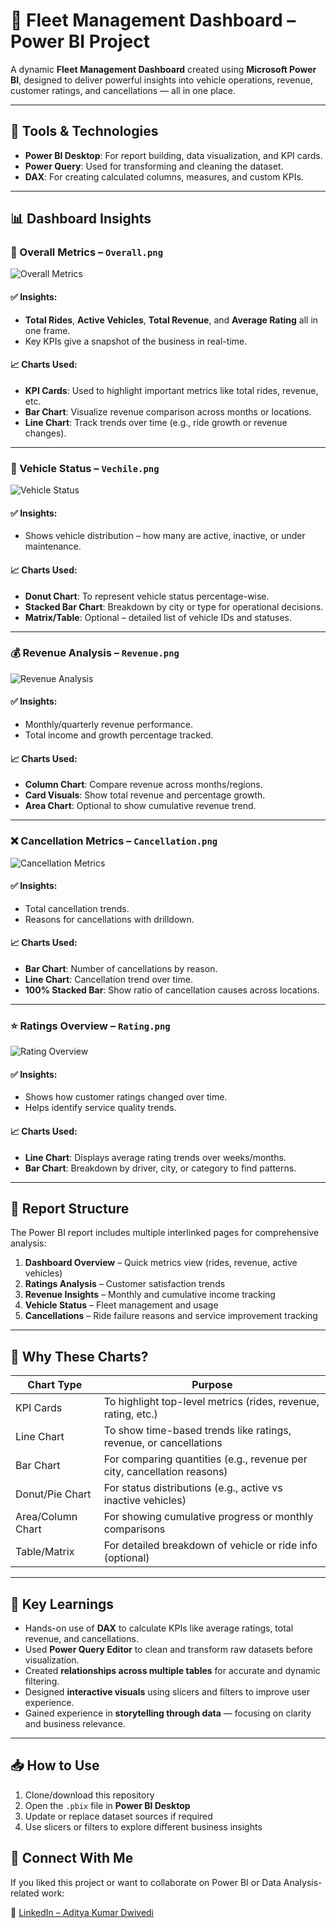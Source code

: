 # 🚗 Fleet Management Dashboard – Power BI Project

A dynamic **Fleet Management Dashboard** created using **Microsoft Power BI**, designed to deliver powerful insights into vehicle operations, revenue, customer ratings, and cancellations — all in one place.

---

## 📌 Tools & Technologies

- **Power BI Desktop**: For report building, data visualization, and KPI cards.
- **Power Query**: Used for transforming and cleaning the dataset.
- **DAX**: For creating calculated columns, measures, and custom KPIs.

---

## 📊 Dashboard Insights

### 🔹 Overall Metrics – `Overall.png`
![Overall Metrics](./Overall.png)

#### ✅ Insights:
- **Total Rides**, **Active Vehicles**, **Total Revenue**, and **Average Rating** all in one frame.
- Key KPIs give a snapshot of the business in real-time.

#### 📈 Charts Used:
- **KPI Cards**: Used to highlight important metrics like total rides, revenue, etc.
- **Bar Chart**: Visualize revenue comparison across months or locations.
- **Line Chart**: Track trends over time (e.g., ride growth or revenue changes).

---


### 🚙 Vehicle Status – `Vechile.png`
![Vehicle Status](./Vechile.png)

#### ✅ Insights:
- Shows vehicle distribution – how many are active, inactive, or under maintenance.

#### 📈 Charts Used:
- **Donut Chart**: To represent vehicle status percentage-wise.
- **Stacked Bar Chart**: Breakdown by city or type for operational decisions.
- **Matrix/Table**: Optional – detailed list of vehicle IDs and statuses.

---

### 💰 Revenue Analysis – `Revenue.png`
![Revenue Analysis](./Revenue.png)

#### ✅ Insights:
- Monthly/quarterly revenue performance.
- Total income and growth percentage tracked.

#### 📈 Charts Used:
- **Column Chart**: Compare revenue across months/regions.
- **Card Visuals**: Show total revenue and percentage growth.
- **Area Chart**: Optional to show cumulative revenue trend.

---

### ❌ Cancellation Metrics – `Cancellation.png`
![Cancellation Metrics](./Cancellation.png)

#### ✅ Insights:
- Total cancellation trends.
- Reasons for cancellations with drilldown.

#### 📈 Charts Used:
- **Bar Chart**: Number of cancellations by reason.
- **Line Chart**: Cancellation trend over time.
- **100% Stacked Bar**: Show ratio of cancellation causes across locations.

---

### ⭐ Ratings Overview – `Rating.png`
![Rating Overview](./Rating.png)

#### ✅ Insights:
- Shows how customer ratings changed over time.
- Helps identify service quality trends.

#### 📈 Charts Used:
- **Line Chart**: Displays average rating trends over weeks/months.
- **Bar Chart**: Breakdown by driver, city, or category to find patterns.

---

## 📂 Report Structure

The Power BI report includes multiple interlinked pages for comprehensive analysis:

1. **Dashboard Overview** – Quick metrics view (rides, revenue, active vehicles)
2. **Ratings Analysis** – Customer satisfaction trends
3. **Revenue Insights** – Monthly and cumulative income tracking
4. **Vehicle Status** – Fleet management and usage
5. **Cancellations** – Ride failure reasons and service improvement tracking

---


## 🎯 Why These Charts?

| Chart Type         | Purpose                                                                 |
|--------------------|--------------------------------------------------------------------------|
| KPI Cards          | To highlight top-level metrics (rides, revenue, rating, etc.)            |
| Line Chart         | To show time-based trends like ratings, revenue, or cancellations        |
| Bar Chart          | For comparing quantities (e.g., revenue per city, cancellation reasons)  |
| Donut/Pie Chart    | For status distributions (e.g., active vs inactive vehicles)             |
| Area/Column Chart  | For showing cumulative progress or monthly comparisons                   |
| Table/Matrix       | For detailed breakdown of vehicle or ride info (optional)                |

---

## 🧠 Key Learnings

- Hands-on use of **DAX** to calculate KPIs like average ratings, total revenue, and cancellations.
- Used **Power Query Editor** to clean and transform raw datasets before visualization.
- Created **relationships across multiple tables** for accurate and dynamic filtering.
- Designed **interactive visuals** using slicers and filters to improve user experience.
- Gained experience in **storytelling through data** — focusing on clarity and business relevance.

---

## 📥 How to Use

1. Clone/download this repository
2. Open the `.pbix` file in **Power BI Desktop**
3. Update or replace dataset sources if required
4. Use slicers or filters to explore different business insights


## 🤝 Connect With Me

If you liked this project or want to collaborate on Power BI or Data Analysis-related work:

🔗 [LinkedIn – Aditya Kumar Dwivedi](https://www.linkedin.com/in/aditya-kumar-dwivedi-3702552aa/)

